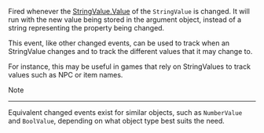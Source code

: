 Fired whenever the [StringValue.Value](https://developer.roblox.com/api-reference/property/StringValue/Value) of the `StringValue` is changed. It will run with the new value being stored in the argument object, instead of a string representing the property being changed.

This event, like other changed events, can be used to track when an StringValue changes and to track the different values that it may change to.

For instance, this may be useful in games that rely on StringValues to track values such as NPC or item names.

Note

----------

Equivalent changed events exist for similar objects, such as `NumberValue` and `BoolValue`, depending on what object type best suits the need.